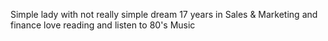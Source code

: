 Simple lady with not really simple dream 
17 years in Sales & Marketing and finance 
love reading and listen to 80's Music 
